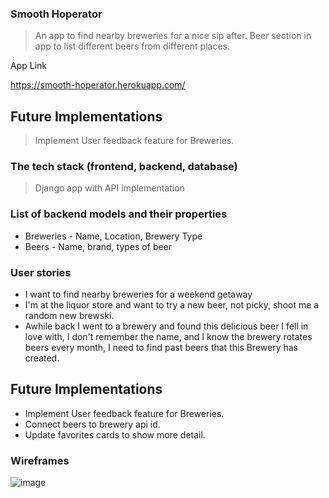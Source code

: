### Smooth Hoperator

> An app to find nearby breweries for a nice sip after. Beer section in app to list different beers from different places. 

App Link

https://smooth-hoperator.herokuapp.com/

## Future Implementations
> Implement User feedback feature for Breweries.

### The tech stack (frontend, backend, database)

> Django app with API implementation

### List of backend models and their properties

- Breweries - Name, Location, Brewery Type
- Beers - Name, brand, types of beer

### User stories

- I want to find nearby breweries for a weekend getaway
- I'm at the liquor store and want to try a new beer, not picky, shoot me a random new brewski.
- Awhile back I went to a brewery and found this delicious beer I fell in love with, I don't remember the name, and I know the brewery rotates beers every month, I need to find past beers that this Brewery has created.

## Future Implementations
- Implement User feedback feature for Breweries.
- Connect beers to brewery api id.
- Update favorites cards to show more detail.

### Wireframes

![image](https://share.balsamiq.com/c/7r4xErjdKaZDsgngc2WmiD.png)
